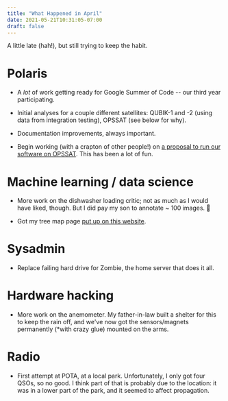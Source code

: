 ```yaml
---
title: "What Happened in April"
date: 2021-05-21T10:31:05-07:00
draft: false
---
```


A little late (hah!), but still trying to keep the habit.

# Polaris

- A *lot* of work getting ready for Google Summer of Code -- our third
  year participating.

- Initial analyses for a couple different satellites: QUBIK-1 and -2
  (using data from integration testing), OPSSAT (see below for why).

- Documentation improvements, always important.

- Begin working (with a crapton of other people!) on [a proposal to
  run our software on OPSSAT][1].  This has been a lot of fun.

# Machine learning / data science

- More work on the dishwasher loading critic; not as much as I would
  have liked, though.  But I did pay my son to annotate ~ 100 images. 🤘

- Got my tree map page [put up on this website][0].

# Sysadmin

- Replace failing hard drive for Zombie, the home server that does it
  all.

# Hardware hacking

- More work on the anemometer.  My father-in-law built a shelter for
  this to keep the rain off, and we've now got the sensors/magnets
  permanently (*with crazy glue) mounted on the arms.

# Radio

- First attempt at POTA, at a local park.  Unfortunately, I only got
  four QSOs, so no good.  I think part of that is probably due to the
  location: it was in a lower part of the park, and it seemed to
  affect propagation.

[0]: https://va7unx.space/trees
[1]: https://gitlab.com/librespacefoundation/polaris/polaris/-/issues/165

